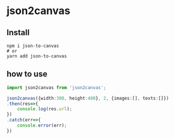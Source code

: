 # json2canvas

## Install
```shell
npm i json-to-canvas
# or
yarn add json-to-canvas
```

## how to use

```typescript
import json2canvas from 'json2canvas';

json2canvas({width:300, height:400}, 2, {images:[], texts:[]})
.then(res=>{
    console.log(res.url);
})
.catch(err=>{
    console.error(err);
})
```
